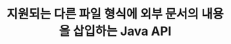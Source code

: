 ---
############################# Static ############################
layout: "auto-gen-gist"
draft: false
path: "ko/assembly/java/document/ods"
otherformats: PDF HTML XPS TIFF MHTML TXT XAML EPUB SVG PS PCL XML OTT OXPS MD POT OTP DOC DOCX DOCM DOT DOTX DOTM RTF ODT OTT XLS XLT XLSX XLSM XLTX XLTM XLSB PPT PPTX PPTM PPS PPSX PPSM  POTX POTM ODP EML EMLX MSG 

############################# Head ############################
head_title: "Java API: ODS 파일 형식에 외부 문서 콘텐츠 추가"
head_description: "GroupDocs.Assembly Java API를 사용하면 외부 문서의 콘텐츠를 PDF, DOCX, RTF, XLSX, CSV, PPTX, EML, MSG 등과 같은 다양한 파일 형식으로 동적으로 삽입할 수 있습니다."

############################# Header ############################
title: "지원되는 다른 파일 형식에 외부 문서의 내용을 삽입하는 Java API"
description: "Java용 GroupDocs.Assembly는 보고서, 이메일 및 PDF, DOC, DOCX, XLSX, CSV, PPTX, EML, MSG 등과 같은 다양한 지원 파일 형식에 외부 문서의 내용을 삽입하는 기능을 제공합니다."

######################### Download Button #######################
button:
    enable: true

############################# About ############################
about:
    enable: true
    title: "Java를 통해 외부 문서의 내용을 다른 인기 있는 파일 형식에 삽입하는 방법은 무엇입니까?"
    content: |
       문서 또는 파일은 사용자가 나중에 검색할 수 있는 정보를 포함하는 전자 사본 또는 하드 카피입니다. Wikipedia에 따르면 문서는 표 형식의 문서, 목록, 형식 또는 과학 차트와 같이 구조화되거나 책이나 신문 기사와 같이 반구조화되거나 손으로 쓴 메모와 같이 구조화되지 않을 수 있습니다. Java용 GroupDocs.Assembly는 소프트웨어 개발자가 문서 자동화 및 보고를 위한 강력한 애플리케이션을 구축할 수 있도록 하는 매우 유용한 API입니다. PDF, Microsoft Word, Excel 워크시트, PowerPoint, HTML, Outlook 이메일 등과 같은 다양한 문서 형식을 식별하고 작업하는 것을 완벽하게 지원합니다. 템플릿 요소 조작, 목록 보고서, 차트 보고서, 테이블 보고서 등과 같은 보고서 작업을 위한 다양한 고급 기능을 지원합니다. 또한 API는 문서 페이지에 콘텐츠 추가, 스프레드시트 셀에 데이터 삽입, 콘텐츠 교체, 프레젠테이션 슬라이드에 콘텐츠 추가 등과 같은 문서 콘텐츠 추가 및 수정과 관련된 여러 고급 기능을 완벽하게 지원합니다.

############################# content ############################
steps:
    enable: true
    block:
    - title_left: "Java를 통해 Word 문서에 외부 파일 내용 추가"
      content_left: |
       GroupDocs.Assembly Java API는 컴퓨터 프로그래머가 자체 Java 앱 내에서 문서 조작 작업을 처리하는 데 도움이 됩니다. 다양한 문서 유형에 대한 외부 문서의 파일 내용을 완벽하게 지원합니다. 다음 Java 코드 예제는 몇 줄의 코드로 외부 파일의 내용을 워드 프로세싱 문서에 추가하는 방법을 보여줍니다.

      title_right: "문서 내용을 ODS 파일에 삽입하는 방법"
      content_right: |
        * 소스 문서 템플릿 설정
        * 대상 문서 보고서 설정
        * [DocumentAssembler](https://apireference.groupdocs.com/assembly/java/com.groupdocs.assembly/DocumentAssembler) 클래스의 인스턴스 생성
        * 호출 [AssembleDocument](https://apireference.groupdocs.com/assembly/java/com.groupdocs.assembly/DocumentAssembler#assembleDocument-java.io.InputStream-java.io.OutputStream-com.groupdocs.assembly.LoadSaveOptions-com.groupdocs.assembly.DataSourceInfo...-) 문서를 어셈블하는 메서드입니다. 그것은 지원
          * 템플릿 문서를 읽을 스트림입니다.
          * 결과 문서를 작성하기 위한 스트림.
          * 문서 로드 및 저장을 위한 추가 옵션을 지정합니다.
          * 사용할 데이터 소스 개체에 대한 정보를 제공합니다.

      gisthash: "abb65f9e514add59870865121ed3c526"
      gistfile: "insert_documents_to_word_processing.java"

    - title_left: "Java를 통해 이메일 메시지에 외부 파일 내용 추가"
      content_left: |
       GroupDocs.Assembly Java API에는 여러 인기 있는 문서 파일 형식 및 전자 메일 메시지에 대한 동적 외부 문서 콘텐츠 삽입 기능이 포함되어 있습니다. 아래 자바 코드는 프로그래머가 외부 애플리케이션 없이 이메일 문서에 외부 문서의 내용을 추가할 수 있는 방법을 보여줍니다.

      title_right: "파일 내용을 ODS 문서에 추가하는 방법"
      content_right: |
        * 소스 문서 템플릿 설정
        * 대상 문서 보고서 설정
        * [DocumentAssembler](https://apireference.groupdocs.com/assembly/java/com.groupdocs.assembly/DocumentAssembler) 클래스의 인스턴스 생성
        * 호출 [AssembleDocument](https://apireference.groupdocs.com/assembly/java/com.groupdocs.assembly/DocumentAssembler#assembleDocument-java.io.InputStream-java.io.OutputStream-com.groupdocs.assembly.LoadSaveOptions-com.groupdocs.assembly.DataSourceInfo...-) 문서를 어셈블하는 메서드입니다. 그것은 지원
          * 템플릿 문서를 읽을 스트림입니다.
          * 결과 문서를 작성하기 위한 스트림.
          * 문서 로드 및 저장을 위한 추가 옵션을 지정합니다.
          * 사용할 데이터 소스 개체에 대한 정보를 제공합니다.

      gisthash: "b72d7608548993ffbe62f97c798ba021"
      gistfile: "Insert_dynamic_documents_to_emails.java"

    - title_left: "시스템 요구 사항"
      content_left: |
        GroupDocs.Assembly Java API는 모든 주요 플랫폼 및 운영 체제에서 지원됩니다. Microsoft Word, Excel, PowerPoint, Outlook, OpenOffice 및 50개 이상의 기타 형식으로 문서를 생성할 수 있습니다. 전체 시스템 요구 사항 가이드를 보려면 [시스템 요구 사항](https://docs.groupdocs.com/assembly/java/system-requirements/)을 방문하십시오. 아래 코드를 실행하기 전에 다음 전제 조건이 컴퓨터에 설치되어 있는지 확인하십시오. 체계:
         * 운영 체제: 마이크로소프트 윈도우, 리눅스, 맥OS
         * 자바 버전 지원: J2SE 7.0(1.7), J2SE 8.0(1.8) 이상
         * [Maven](https://mvnrepository.com/artifact/com.groupdocs/groupdocs-assembly/)에서 최신 버전의 GroupDocs.Assembly Java API 다운로드
        
      title_right: "GroupDocs.Assembly를 사용하는 이유"
      content_right: |
        * 템플릿에서 사용자 정의 문서를 만듭니다.
        * 이메일 첨부 파일을 동적으로 첨부합니다.
        * 문서를 만들고 자동화하는 데 추가 소프트웨어가 필요하지 않습니다.
        * 데이터 소스를 기반으로 출력 문서를 생성합니다.
        * 보고서에 문서 내용을 동적으로 삽입
        * 스프레드시트 조립 중에 수식을 적용합니다.
        * 여러 데이터 형식에 대한 지원 제공
        * 순차적 데이터 작업 지원.

demos:
    enable: true
        

more_formats:
    enable: true


back_to_top:
    enable: true
---